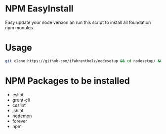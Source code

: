NPM EasyInstall
==============

Easy update your node version an run this script to install all foundation
npm modules.


Usage
=====

```bash
git clone https://github.com/ifahrentholz/nodesetup && cd nodesetup/ && ./nodesetup.sh
```


NPM Packages to be installed
============================

- eslint
- grunt-cli
- csslint
- jshint
- nodemon
- forever
- npm
